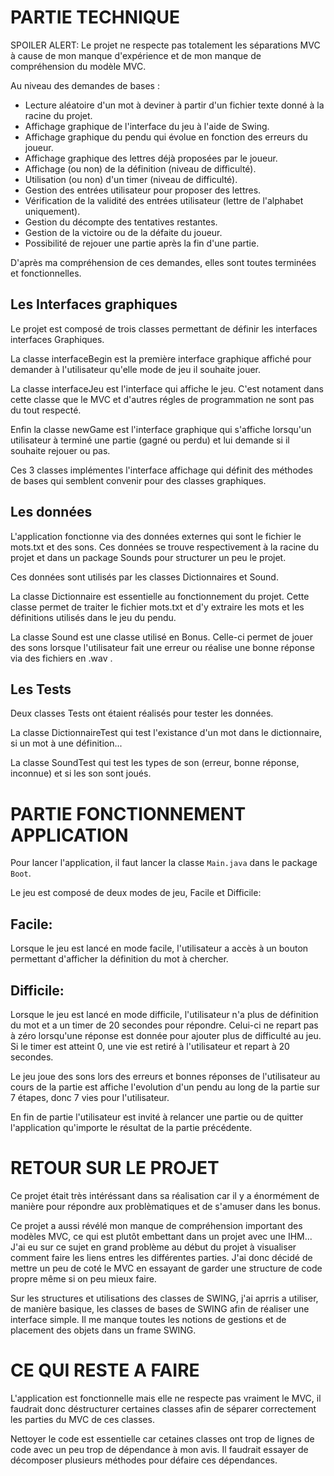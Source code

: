 # PARTIE TECHNIQUE

SPOILER ALERT: 
Le projet ne respecte pas totalement les séparations MVC à cause de mon manque d'expérience et de mon manque de compréhension du modèle MVC.

Au niveau des demandes de bases :
- Lecture aléatoire d'un mot à deviner à partir d'un fichier texte donné à la racine du projet.
- Affichage graphique de l'interface du jeu à l'aide de Swing.
- Affichage graphique du pendu qui évolue en fonction des erreurs du joueur.
- Affichage graphique des lettres déjà proposées par le joueur.
- Affichage (ou non) de la définition (niveau de difficulté).
- Utilisation (ou non) d'un timer (niveau de difficulté).
- Gestion des entrées utilisateur pour proposer des lettres.
- Vérification de la validité des entrées utilisateur (lettre de l'alphabet uniquement).
- Gestion du décompte des tentatives restantes.
- Gestion de la victoire ou de la défaite du joueur.
- Possibilité de rejouer une partie après la fin d'une partie.

D'après ma compréhension de ces demandes, elles sont toutes terminées et fonctionnelles. 

## Les Interfaces graphiques

Le projet est composé de trois classes permettant de définir les interfaces interfaces Graphiques.


La classe interfaceBegin est la première interface graphique affiché pour demander à l'utilisateur qu'elle mode de jeu il souhaite jouer.

La classe interfaceJeu est l'interface qui affiche le jeu. C'est notament dans cette classe que le MVC et d'autres régles de programmation ne sont pas du tout respecté.

Enfin la classe newGame est l'interface graphique qui s'affiche lorsqu'un utilisateur à terminé une partie (gagné ou perdu) et lui demande si il souhaite rejouer ou pas.


Ces 3 classes implémentes l'interface affichage qui définit des méthodes de bases qui semblent convenir pour des classes graphiques.

## Les données

L'application fonctionne via des données externes qui sont le fichier le mots.txt et des sons. Ces données se trouve respectivement à la racine du projet et dans un package Sounds pour structurer un peu le projet.


Ces données sont utilisés par les classes Dictionnaires et Sound.


La classe Dictionnaire est essentielle au fonctionnement du projet. Cette classe permet de traiter le fichier mots.txt et d'y extraire les mots et les définitions utilisés dans le jeu du pendu. 

La classe Sound est une classe utilisé en Bonus. Celle-ci permet de jouer des sons lorsque l'utilisateur fait une erreur ou réalise une bonne réponse via des fichiers en .wav .

## Les Tests

Deux classes Tests ont étaient réalisés pour tester les données.

La classe DictionnaireTest qui test l'existance d'un mot dans le dictionnaire, si un mot à une définition...

La classe SoundTest qui test les types de son (erreur, bonne réponse, inconnue) et si les son sont joués.



# PARTIE FONCTIONNEMENT APPLICATION

Pour lancer l'application, il faut lancer la classe `Main.java` dans le package `Boot`.


Le jeu est composé de deux modes de jeu, Facile et Difficile:

## Facile:
Lorsque le jeu est lancé en mode facile, l'utilisateur a accès à un bouton permettant d'afficher la définition du mot à chercher.

## Difficile:

Lorsque le jeu est lancé en mode difficile, l'utilisateur n'a plus de définition du mot et a un timer de 20 secondes pour répondre. Celui-ci ne repart pas à zéro lorsqu'une réponse est donnée pour ajouter plus de difficulté au jeu. Si le timer est atteint 0, une vie est retiré à l'utilisateur et repart à 20 secondes.

Le jeu joue des sons lors des erreurs et bonnes réponses de l'utilisateur au cours de la partie est affiche l'evolution d'un pendu au long de la partie sur 7 étapes, donc 7 vies pour l'utilisateur. 


En fin de partie l'utilisateur est invité à relancer une partie ou de quitter l'application qu'importe le résultat de la partie précédente. 

# RETOUR SUR LE PROJET

Ce projet était très intéréssant dans sa réalisation car il y a énormément de manière pour répondre aux problèmatiques et de s'amuser dans les bonus.

Ce projet a aussi révélé mon manque de compréhension important des modèles MVC, ce qui est plutôt embettant dans un projet avec une IHM... J'ai eu sur ce sujet en grand problème au début du projet à visualiser comment faire les liens entres les différentes parties. J'ai donc décidé de mettre un peu de coté le MVC en essayant de garder une structure de code propre même si on peu mieux faire.

Sur les structures et utilisations des classes de SWING, j'ai aprris a utiliser, de manière basique, les classes de bases de SWING afin de réaliser une interface simple. Il me manque toutes les notions de gestions et de placement des objets dans un frame SWING. 

# CE QUI RESTE A FAIRE

L'application est fonctionnelle mais elle ne respecte pas vraiment le MVC, il faudrait donc déstructurer certaines classes afin de séparer correctement les parties du MVC de ces classes.

Nettoyer le code est essentielle car cetaines classes ont trop de lignes de code avec un peu trop de dépendance à mon avis. Il faudrait essayer de décomposer plusieurs méthodes pour défaire ces dépendances.
